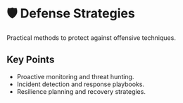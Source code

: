 # 🛡️ Defense Strategies

Practical methods to protect against offensive techniques.

## Key Points
- Proactive monitoring and threat hunting.  
- Incident detection and response playbooks.  
- Resilience planning and recovery strategies.  
